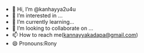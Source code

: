 - 👋 Hi, I’m @kanhayya2u4u
- 👀 I’m interested in ...
- 🌱 I’m currently learning...
- 💞️ I’m looking to collaborate on ...
- 📫 How to reach me(kannayyakadapa@gmail.com)
- 😄 Pronouns:Rony

<!---
kanhayya2u4u/kanhayya2u4u is a ✨ special ✨ repository because its `README.md` (this file) appears on your GitHub profile.
You can click the Preview link to take a look at your changes.
--->
